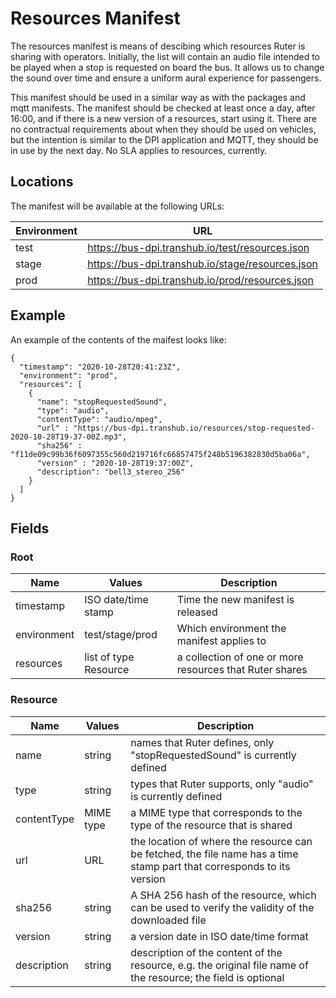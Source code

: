 # Resources Manifest

The resources manifest is means of descibing which resources Ruter is sharing with operators. 
Initially, the list will contain an audio file intended to be played when a stop is requested
on board the bus. It allows us to change the sound over time and ensure a uniform aural 
experience for passengers.

This manifest should be used in a similar way as with the packages and mqtt manifests. The 
manifest should be checked at least once a day, after 16:00, and if there is a new version
of a resources, start using it. There are no contractual requirements about when they should
be used on vehicles, but the intention is similar to the DPI application and MQTT, they should
be in use by the next day. No SLA applies to resources, currently.

## Locations

The manifest will be available at the following URLs:

| Environment | URL |
| --- | --- |
| test | https://bus-dpi.transhub.io/test/resources.json |
| stage | https://bus-dpi.transhub.io/stage/resources.json |
| prod | https://bus-dpi.transhub.io/prod/resources.json |

## Example

An example of the contents of the maifest looks like:

```
{
  "timestamp": "2020-10-28T20:41:23Z",
  "environment": "prod",
  "resources": [ 
    {
      "name": "stopRequestedSound",
      "type": "audio",
      "contentType": "audio/mpeg",
      "url" : "https://bus-dpi.transhub.io/resources/stop-requested-2020-10-28T19-37-00Z.mp3",
      "sha256" : "f11de09c99b36f6097355c560d219716fc66857475f248b5196382830d5ba06a",
      "version" : "2020-10-28T19:37:00Z",
      "description": "bell3_stereo_256"
    }
  ]
}
```

## Fields
### Root

| Name | Values | Description |
| --- | --- | --- |
| timestamp | ISO date/time stamp | Time the new manifest is released |
| environment | test/stage/prod | Which environment the manifest applies to |
| resources | list of type Resource | a collection of one or more resources that Ruter shares |

### Resource

| Name | Values | Description |
|------|--------|-------------|
| name | string | names that Ruter defines, only "stopRequestedSound" is currently defined |
| type | string | types that Ruter supports, only "audio" is currently defined |
| contentType | MIME type | a MIME type that corresponds to the type of the resource that is shared |
| url | URL | the location of where the resource can be fetched, the file name has a time stamp part that corresponds to its version |
| sha256 | string | A SHA 256 hash of the resource, which can be used to verify the validity of the downloaded file |
| version | string | a version date in ISO date/time format |
| description | string | description of the content of the resource, e.g. the original file name of the resource; the field is optional |

